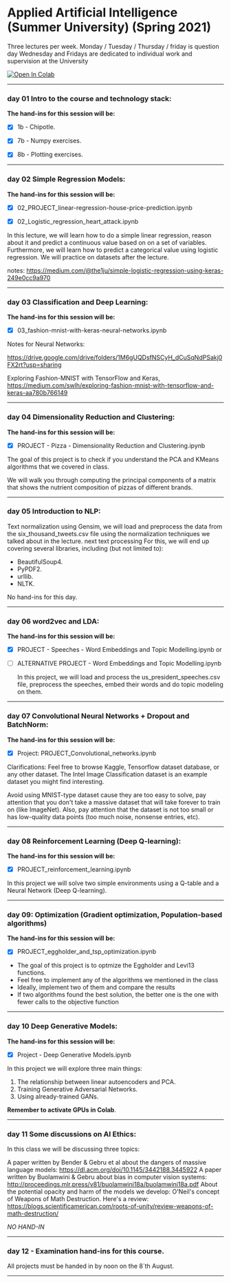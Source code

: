 # Applied Artificial Intelligence (Summer University) (Spring 2021)

Three lectures per week.
Monday / Tuesday / Thursday / friday is question day
Wednesday and Fridays are dedicated to individual work and supervision at the University

<a href="https://colab.research.google.com/github/flight505/Applied_AI_IT_Uni/blob/main/" target="_parent"><img src="https://colab.research.google.com/assets/colab-badge.svg" alt="Open In Colab"/></a>


***
### day 01 Intro to the course and technology stack:
<b> The hand-ins for this session will be: </b>
- [x] 1b - Chipotle.

- [x] 7b - Numpy exercises.

- [x] 8b - Plotting exercises.


***
### day 02 Simple Regression Models:

<b> The hand-ins for this session will be: </b>

- [x] 02_PROJECT_linear-regression-house-price-prediction.ipynb



- [x] 02_Logistic_regression_heart_attack.ipynb

In this lecture, we will learn how to do a simple linear regression, reason about it and predict a continuous value based on on a set of variables. Furthermore, we will learn how to predict a categorical value using logistic regression. We will practice on datasets after the lecture.

notes: https://medium.com/@the1ju/simple-logistic-regression-using-keras-249e0cc9a970

***
### day 03 Classification and Deep Learning:

<b> The hand-ins for this session will be: </b>
- [X] 03_fashion-mnist-with-keras-neural-networks.ipynb

Notes for Neural Networks:

https://drive.google.com/drive/folders/1M6gUQDsfNSCyH_dCuSqNdPSakj0FX2rt?usp=sharing

Exploring Fashion-MNIST with TensorFlow and Keras, https://medium.com/swlh/exploring-fashion-mnist-with-tensorflow-and-keras-aa780b766149


***

### day 04 Dimensionality Reduction and Clustering:

<b> The hand-ins for this session will be: </b>

- [x] PROJECT - Pizza - Dimensionality Reduction and Clustering.ipynb

The goal of this project is to check if you understand the PCA and KMeans algorithms that we covered in class.

We will walk you through computing the principal components of a matrix that shows the nutrient composition of pizzas of different brands.

***
### day 05 Introduction to NLP:

Text normalization using Gensim, we will load and preprocess the data from the six_thousand_tweets.csv file using the normalization techniques we talked about in the lecture.
next text processing
For this, we will end up covering several libraries, including (but not limited to):
- BeautifulSoup4.
- PyPDF2.
- urllib.
- NLTK.

No hand-ins for this day.
***

### day 06 word2vec and LDA:

<b> The hand-ins for this session will be: </b>

- [x] PROJECT - Speeches - Word Embeddings and Topic Modelling.ipynb
or
- [ ] ALTERNATIVE PROJECT - Word Embeddings and Topic Modelling.ipynb

  In this project, we will load and process the us_president_speeches.csv file, preprocess the speeches, embed their words and do topic modeling on them.

***
### day 07 Convolutional Neural Networks + Dropout and BatchNorm:

<b> The hand-ins for this session will be: </b>
- [x] Project: PROJECT_Convolutional_networks.ipynb

Clarifications: Feel free to browse Kaggle, Tensorflow dataset database, or any other dataset. The Intel Image Classification dataset is an example dataset you might find interesting.

Avoid using MNIST-type dataset cause they are too easy to solve, pay attention that you don't take a massive dataset that will take forever to train on (like ImageNet). Also, pay attention that the dataset is not too small or has low-quality data points (too much noise, nonsense entries, etc).

***

### day 08 Reinforcement Learning (Deep Q-learning):

<b> The hand-ins for this session will be: </b>
- [x] PROJECT_reinforcement_learning.ipynb


In this project we will solve two simple environments using a Q-table and a Neural Network (Deep Q-learning).

***
### day 09: Optimization (Gradient optimization, Population-based algorithms)

<b> The hand-ins for this session will be: </b>
- [x] PROJECT_eggholder_and_tsp_optimization.ipynb

* The goal of this project is to optmize the Eggholder and Levi13 functions.
* Feel free to implement any of the algorithms we mentioned in the class
* Ideally, implement two of them and compare the results
* If two algorithms found the best solution, the better one is the one with fewer calls to the objective function

***
### day 10 Deep Generative Models:

<b> The hand-ins for this session will be: </b>
- [x] Project - Deep Generative Models.ipynb

In this project we will explore three main things:
1. The relationship between linear autoencoders and PCA.
2. Training Generative Adversarial Networks.
3. Using already-trained GANs.


**Remember to activate GPUs in Colab**.



***
### day 11 Some discussions on AI Ethics:

In this class we will be discussing three topics:

A paper written by Bender & Gebru et al about the dangers of massive language models: https://dl.acm.org/doi/10.1145/3442188.3445922
A paper written by Buolamwini & Gebru about bias in computer vision systems: http://proceedings.mlr.press/v81/buolamwini18a/buolamwini18a.pdf
About the potential opacity and harm of the models we develop: O'Neil's concept of Weapons of Math Destruction. Here's a review: https://blogs.scientificamerican.com/roots-of-unity/review-weapons-of-math-destruction/

*NO HAND-IN*

***
### day 12 - Examination hand-ins for this course.

All projects must be handed in by noon on the 8´th August.

***



